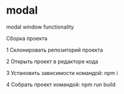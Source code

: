 # modal
modal window functionality

Сборка проекта

1	Склонировать репозиторий проекта

2	Открыть проект в редакторе кода

3	Установить зависимости командой: npm i

4	Собрать проект командой: npm run build
